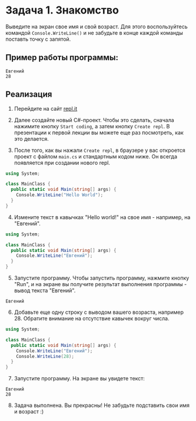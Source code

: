 # Задача 1. Знакомство

Выведите на экран свое имя и свой возраст. Для этого воспользуйтесь командой `Console.WriteLine()` и не забудьте в конце каждой команды поставть точку с запятой.

## Пример работы программы:

```
Евгений
28
```

## Реализация

1. Перейдите на сайт [repl.it](https://repl.it/)

2. Далее создайте новый C#-проект. Чтобы это сделать, сначала нажимите кнопку `Start coding`, а затем кнопку `Create repl`. В презентации к первой лекции вы можете еще раз посмотреть, как это делается.

3. После того, как вы нажали `Create repl`, в браузере у вас откроется проект с файлом `main.cs` и стандартным кодом ниже. Он всегда появляется при создании нового repl.

```cs
using System;

class MainClass {
  public static void Main(string[] args) {
    Console.WriteLine("Hello World");
  }
}
```

4. Измените текст в кавычках "Hello world!" на свое имя - например, на "Евгений".

```cs
using System;

class MainClass {
  public static void Main(string[] args) {
    Console.WriteLine("Евгений");
  }
}
```

5. Запустите программу. Чтобы запустить программу, нажмите кнопку "Run", и на экране вы получите результат выполнения программы - вывод текста "Евгений".

```
Евгений
```

6. Добавьте еще одну строку с выводом вашего возраста, например 28. Обратите внимание на отсутствие кавычек вокруг числа.

```cs
using System;

class MainClass {
  public static void Main(string[] args) {
    Console.WriteLine("Евгений");
    Console.WriteLine(28);
  }
}
```

7. Запустите программу. На экране вы увидете текст:

```
Евгений
28
```

8. Задача выполнена. Вы прекрасны! Не забудьте подставить свои имя и возраст :)
